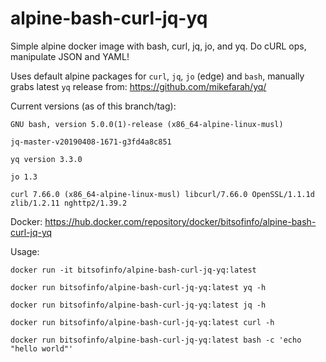 # alpine-bash-curl-jq-yq

Simple alpine docker image with bash, curl, jq, jo, and yq. Do cURL ops, manipulate JSON and YAML!

Uses default alpine packages for `curl`, `jq`, `jo` (edge) and `bash`, manually grabs latest `yq` release from: https://github.com/mikefarah/yq/

Current versions (as of this branch/tag):
```
GNU bash, version 5.0.0(1)-release (x86_64-alpine-linux-musl)

jq-master-v20190408-1671-g3fd4a8c851

yq version 3.3.0

jo 1.3

curl 7.66.0 (x86_64-alpine-linux-musl) libcurl/7.66.0 OpenSSL/1.1.1d zlib/1.2.11 nghttp2/1.39.2
```

Docker: https://hub.docker.com/repository/docker/bitsofinfo/alpine-bash-curl-jq-yq

Usage:
```
docker run -it bitsofinfo/alpine-bash-curl-jq-yq:latest

docker run bitsofinfo/alpine-bash-curl-jq-yq:latest yq -h

docker run bitsofinfo/alpine-bash-curl-jq-yq:latest jq -h

docker run bitsofinfo/alpine-bash-curl-jq-yq:latest curl -h

docker run bitsofinfo/alpine-bash-curl-jq-yq:latest bash -c 'echo "hello world"'
```
